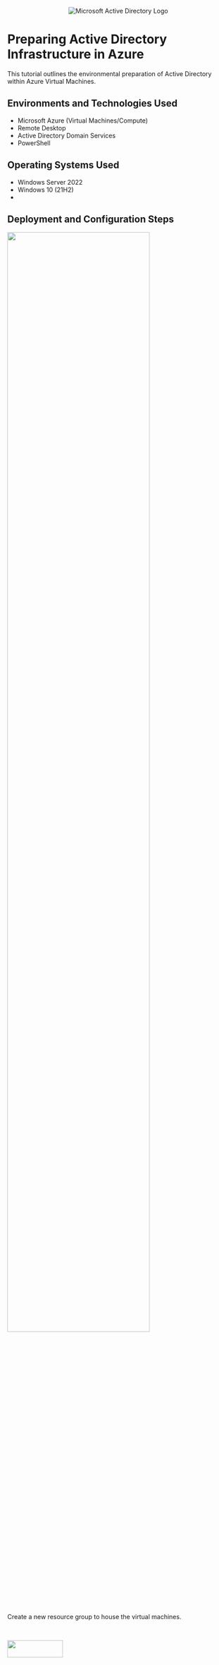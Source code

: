 <p align="center">
<img src="https://i.imgur.com/pU5A58S.png" alt="Microsoft Active Directory Logo"/>
</p>

<h1>Preparing Active Directory Infrastructure in Azure</h1>
This tutorial outlines the environmental preparation of Active Directory within Azure Virtual Machines.<br />


<h2>Environments and Technologies Used</h2>

- Microsoft Azure (Virtual Machines/Compute)
- Remote Desktop
- Active Directory Domain Services
- PowerShell

<h2>Operating Systems Used </h2>

- Windows Server 2022
- Windows 10 (21H2)
- 

<h2>Deployment and Configuration Steps</h2>

<p>
<img src="https://github.com/user-attachments/assets/d0f3079d-2794-4bf2-88c0-141fccc7fcd6" height="80%" width="80%" />
</p>
<p>
Create a new resource group to house the virtual machines.
</p>
<br />

<p>
<img src="https://github.com/user-attachments/assets/6ed05a60-8556-4e44-a6cf-015914d9f096" height="10%" width="50%" />
</p>
<p>
Create a virtual network (you can allow Azure to create it automatically as well).
</p>
<br />

<p>
<img src="https://github.com/user-attachments/assets/31d9ad04-5b67-4943-9f17-420546f6e990" height="80%" width="80%" />
</p>
<p>
Create the virtual machine that will act as the domain controller.
</p>
<br />



<p>
<img src="https://github.com/user-attachments/assets/ab86b7a4-ca2e-4418-b74e-5a436b969e8e" height="80%" width="80%" />
</p>
<p>
Create a 2nd virtual machine to serve as the client.
</p>
<br />



<p>
<img src="https://github.com/user-attachments/assets/3db68ba4-9606-413a-9353-ef048f9c5674" height="80%" width="80%" /> <br /> <br />
<img src="https://github.com/user-attachments/assets/bf9686d9-a35d-4139-8aaa-f7df31102263" height="80%" width="80%" />
</p>
<p>
Set the domain controller's NIC private IP address to be static.
</p>
<br />


<p>
<img src="" height="80%" width="80%" />
</p>
<p>
On the domain controller virtual machine, we'll disable Windows firewall for checking connectivity. We will do this by right clicking on the start button and clicking "run". After doing that we will type "wf.msc".
</p>
<br />














